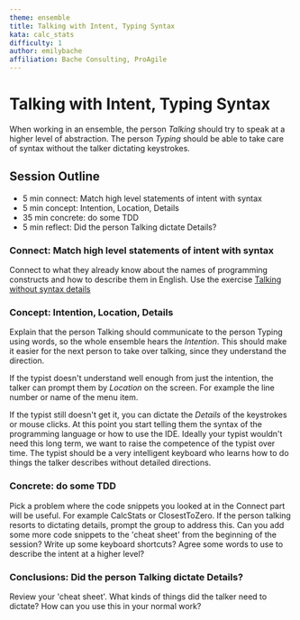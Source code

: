 ```yaml
---
theme: ensemble
title: Talking with Intent, Typing Syntax
kata: calc_stats
difficulty: 1
author: emilybache
affiliation: Bache Consulting, ProAgile
---
```


# Talking with Intent, Typing Syntax

When working in an ensemble, the person _Talking_ should try to speak at a higher level of abstraction. The person _Typing_ should be able to take care of syntax without the talker dictating keystrokes.

## Session Outline
 
* 5 min connect: Match high level statements of intent with syntax
* 5 min concept: Intention, Location, Details
* 35 min concrete: do some TDD
* 5 min reflect: Did the person Talking dictate Details?

### Connect: Match high level statements of intent with syntax

Connect to what they already know about the names of programming constructs and how to describe them in English. Use the exercise [Talking without syntax details](/exercises/warm_up_questions/go_syntax.html)

### Concept: Intention, Location, Details
Explain that the person Talking should communicate to the person Typing using words, so the whole ensemble hears the _Intention_. This should make it easier for the next person to take over talking, since they understand the direction.

If the typist doesn't understand well enough from just the intention, the talker can prompt them by _Location_ on the screen. For example the line number or name of the menu item.

If the typist still doesn't get it, you can dictate the _Details_ of the keystrokes or mouse clicks. At this point you start telling them the syntax of the programming language or how to use the IDE. Ideally your typist wouldn't need this long term, we want to raise the competence of the typist over time. The typist should be a very intelligent keyboard who learns how to do things the talker describes without detailed directions.

### Concrete: do some TDD
Pick a problem where the code snippets you looked at in the Connect part will be useful. For example CalcStats or ClosestToZero. If the person talking resorts to dictating details, prompt the group to address this. Can you add some more code snippets to the 'cheat sheet' from the beginning of the session? Write up some keyboard shortcuts? Agree some words to use to describe the intent at a higher level?

### Conclusions: Did the person Talking dictate Details? 
Review your 'cheat sheet'. What kinds of things did the talker need to dictate? How can you use this in your normal work?

